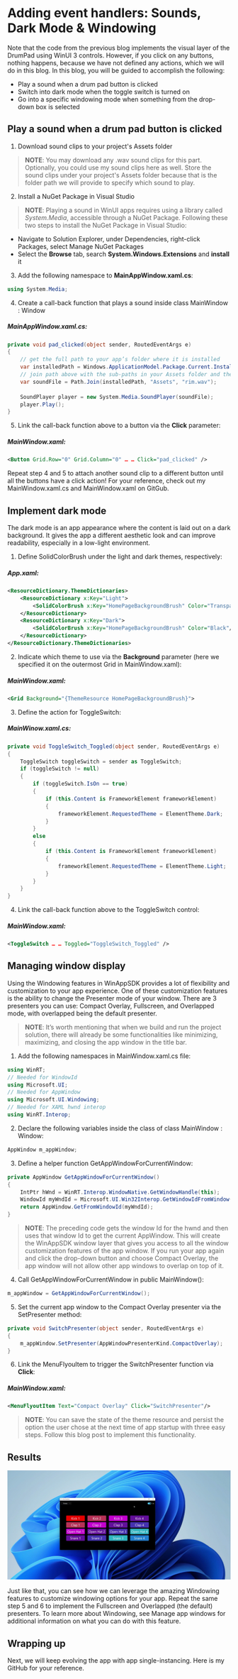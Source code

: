 # Adding event handlers: Sounds, Dark Mode & Windowing
Note that the code from the previous blog implements the visual layer of the DrumPad using WinUI 3 controls. However, if you click on any buttons, nothing happens, because we have not defined any actions, which we will do in this blog. In this blog, you will be guided to accomplish the following: 
* Play a sound when a drum pad button is clicked
* Switch into dark mode when the toggle switch is turned on
* Go into a specific windowing mode when something from the drop-down box is selected



## Play a sound when a drum pad button is clicked

1. Download sound clips to your project's Assets folder

> **NOTE**: You may download any .wav sound clips for this part. Optionally, you could use my sound clips here as well. Store the sound clips under your project's Assets folder because that is the folder path we will provide to specify which sound to play. 

2. Install a NuGet Package in Visual Studio

> **NOTE**: Playing a sound in WinUI apps requires using a library called *System.Media*, accessible through a NuGet Package. Following these two steps to install the NuGet Package in Visual Studio:

* Navigate to Solution Explorer, under Dependencies, right-click Packages, select Manage NuGet Packages
* Select the **Browse** tab, search **System.Windows.Extensions** and **install** it


3.	Add the following namespace to **MainAppWindow.xaml.cs**:
```csharp
using System.Media;
```

4.	Create a call-back function that plays a sound inside class MainWindow : Window

##### MainAppWindow.xaml.cs:
```csharp
private void pad_clicked(object sender, RoutedEventArgs e)
{
    // get the full path to your app’s folder where it is installed
    var installedPath = Windows.ApplicationModel.Package.Current.InstalledLocation.Path;
    // join path above with the sub-paths in your Assets folder and the specific sound file
    var soundFile = Path.Join(installedPath, "Assets", "rim.wav");

    SoundPlayer player = new System.Media.SoundPlayer(soundFile);
    player.Play();
}
```


5.	Link the call-back function above to a button via the **Click** parameter:

##### MainWindow.xaml:
```xml
<Button Grid.Row="0" Grid.Column="0" … … Click="pad_clicked" />
```



Repeat step 4 and 5 to attach another sound clip to a different button until all the buttons have a click action! For your reference, check out my MainWindow.xaml.cs and MainWindow.xaml on GitGub.

## Implement dark mode
The dark mode is an app appearance where the content is laid out on a dark background. It gives the app a different aesthetic look and can improve readability, especially in a low-light environment.

1.	Define SolidColorBrush under the light and dark themes, respectively: 

##### App.xaml:
```xml
<ResourceDictionary.ThemeDictionaries>
    <ResourceDictionary x:Key="Light">
        <SolidColorBrush x:Key="HomePageBackgroundBrush" Color="Transparent"/>
    </ResourceDictionary>
    <ResourceDictionary x:Key="Dark">
        <SolidColorBrush x:Key="HomePageBackgroundBrush" Color="Black"/>
    </ResourceDictionary>
</ResourceDictionary.ThemeDictionaries>
```


2.	Indicate which theme to use via the **Background** parameter (here we specified it on the outermost Grid in MainWindow.xaml): 

##### MainWindow.xaml:
```xml
<Grid Background="{ThemeResource HomePageBackgroundBrush}">
```

3.	Define the action for ToggleSwitch:

##### MainWinow.xaml.cs:
```csharp
private void ToggleSwitch_Toggled(object sender, RoutedEventArgs e)
{
    ToggleSwitch toggleSwitch = sender as ToggleSwitch;
    if (toggleSwitch != null)
    {
        if (toggleSwitch.IsOn == true)
        {
            if (this.Content is FrameworkElement frameworkElement)
            {
                frameworkElement.RequestedTheme = ElementTheme.Dark;
            }
        }
        else
        {
            if (this.Content is FrameworkElement frameworkElement)
            {
                frameworkElement.RequestedTheme = ElementTheme.Light;
            }
        }
    }
}
```

4.	Link the call-back function above to the ToggleSwitch control:

##### MainWindow.xaml:
```xml
<ToggleSwitch … … Toggled="ToggleSwitch_Toggled" />
```



## Managing window display
Using the Windowing features in WinAppSDK provides a lot of flexibility and customization to your app experience. One of these customization features is the ability to change the Presenter mode of your window. There are 3 presenters you can use: Compact  Overlay, Fullscreen, and Overlapped mode, with overlapped being the default presenter.   

> **NOTE**: It’s worth mentioning that when we build and run the project solution, there will already be some functionalities like minimizing, maximizing, and closing the app window in the title bar.

1.	Add the following namespaces in MainWindow.xaml.cs file:
```csharp
using WinRT;
// Needed for WindowId
using Microsoft.UI;
// Needed for AppWindow
using Microsoft.UI.Windowing;
// Needed for XAML hwnd interop
using WinRT.Interop;
```

2.	Declare the following variables inside the class of class MainWindow : Window:
```csharp
AppWindow m_appWindow;
```

3.	Define a helper function GetAppWindowForCurrentWindow:
```csharp
private AppWindow GetAppWindowForCurrentWindow()
{
    IntPtr hWnd = WinRT.Interop.WindowNative.GetWindowHandle(this);
    WindowId myWndId = Microsoft.UI.Win32Interop.GetWindowIdFromWindow(hWnd);
    return AppWindow.GetFromWindowId(myWndId);
}
```

> **NOTE**: The preceding code gets the window Id for the hwnd and then uses that window Id to get the current AppWindow. This will create the WinAppSDK window layer that gives you access to all the window customization features of the app window. If you run your app again and click the drop-down button and choose Compact Overlay, the app window will not allow other app windows to overlap on top of it.

4.	Call GetAppWindowForCurrentWindow in public MainWindow():
```csharp
m_appWindow = GetAppWindowForCurrentWindow();
```

5.	Set the current app window to the Compact Overlay presenter via the SetPresenter method: 
```csharp
private void SwitchPresenter(object sender, RoutedEventArgs e)
{
    m_appWindow.SetPresenter(AppWindowPresenterKind.CompactOverlay);
}
```

6.	Link the MenuFlyouItem to trigger the SwitchPresenter function via **Click**:
##### MainWindow.xaml:
```xml
<MenuFlyoutItem Text="Compact Overlay" Click="SwitchPresenter"/>
```

> **NOTE**: You can save the state of the theme resource and persist the option the user chose at the next time of app startup with three easy steps. Follow this blog post to implement this functionality. 

## Results
<p align="center">

![](Media1%20(1).gif)

</p>
Just like that, you can see how we can leverage the amazing Windowing features to customize windowing options for your app. Repeat the same step 5 and 6 to implement the Fullscreen and Overlapped (the default) presenters. To learn more about Windowing, see Manage app windows for additional information on what you can do with this feature. 

## Wrapping up
Next, we will keep evolving the app with app single-instancing. Here is my GitHub for your reference.
